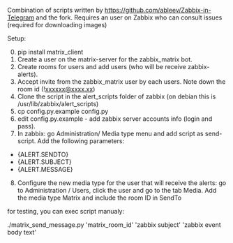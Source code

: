 Combination of scripts written by https://github.com/ableev/Zabbix-in-Telegram and the fork.
Requires an user on Zabbix who can consult issues (required for downloading images)


Setup:

0. pip install matrix_client
1. Create a user on the matrix-server for the zabbix_matrix bot.
2. Create rooms for users and add users (who will be receive zabbix-alerts). 
3. Accept invite from the zabbix_matrix user by each users. Note down the room id (!xxxxxx@xxxx.xx)
4. Clone the script in the alert_scripts folder of zabbix (on debian this is /usr/lib/zabbix/alert_scripts)
5. cp config.py.example config.py
6. edit config.py.example - add zabbix server accounts info (login and pass).
7. In zabbix: go  Administration/ Media type menu and add script as send-script. Add the following parameters:
- {ALERT.SENDTO}
- {ALERT.SUBJECT}
- {ALERT.MESSAGE}
8. Configure the new media type for the user that will receive the alerts: go to Administration / Users, click the user and go to the tab Media. Add the media type Matrix and include the room ID in SendTo


for testing, you can exec script manualy:

  ./matrix_send_message.py 'matrix_room_id' 'zabbix subject' 'zabbix event body text'
